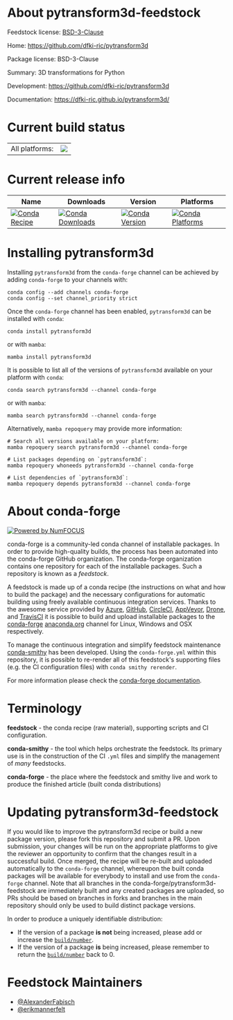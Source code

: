 About pytransform3d-feedstock
=============================

Feedstock license: [BSD-3-Clause](https://github.com/conda-forge/pytransform3d-feedstock/blob/main/LICENSE.txt)

Home: https://github.com/dfki-ric/pytransform3d

Package license: BSD-3-Clause

Summary: 3D transformations for Python

Development: https://github.com/dfki-ric/pytransform3d

Documentation: https://dfki-ric.github.io/pytransform3d/

Current build status
====================


<table><tr><td>All platforms:</td>
    <td>
      <a href="https://dev.azure.com/conda-forge/feedstock-builds/_build/latest?definitionId=12842&branchName=main">
        <img src="https://dev.azure.com/conda-forge/feedstock-builds/_apis/build/status/pytransform3d-feedstock?branchName=main">
      </a>
    </td>
  </tr>
</table>

Current release info
====================

| Name | Downloads | Version | Platforms |
| --- | --- | --- | --- |
| [![Conda Recipe](https://img.shields.io/badge/recipe-pytransform3d-green.svg)](https://anaconda.org/conda-forge/pytransform3d) | [![Conda Downloads](https://img.shields.io/conda/dn/conda-forge/pytransform3d.svg)](https://anaconda.org/conda-forge/pytransform3d) | [![Conda Version](https://img.shields.io/conda/vn/conda-forge/pytransform3d.svg)](https://anaconda.org/conda-forge/pytransform3d) | [![Conda Platforms](https://img.shields.io/conda/pn/conda-forge/pytransform3d.svg)](https://anaconda.org/conda-forge/pytransform3d) |

Installing pytransform3d
========================

Installing `pytransform3d` from the `conda-forge` channel can be achieved by adding `conda-forge` to your channels with:

```
conda config --add channels conda-forge
conda config --set channel_priority strict
```

Once the `conda-forge` channel has been enabled, `pytransform3d` can be installed with `conda`:

```
conda install pytransform3d
```

or with `mamba`:

```
mamba install pytransform3d
```

It is possible to list all of the versions of `pytransform3d` available on your platform with `conda`:

```
conda search pytransform3d --channel conda-forge
```

or with `mamba`:

```
mamba search pytransform3d --channel conda-forge
```

Alternatively, `mamba repoquery` may provide more information:

```
# Search all versions available on your platform:
mamba repoquery search pytransform3d --channel conda-forge

# List packages depending on `pytransform3d`:
mamba repoquery whoneeds pytransform3d --channel conda-forge

# List dependencies of `pytransform3d`:
mamba repoquery depends pytransform3d --channel conda-forge
```


About conda-forge
=================

[![Powered by
NumFOCUS](https://img.shields.io/badge/powered%20by-NumFOCUS-orange.svg?style=flat&colorA=E1523D&colorB=007D8A)](https://numfocus.org)

conda-forge is a community-led conda channel of installable packages.
In order to provide high-quality builds, the process has been automated into the
conda-forge GitHub organization. The conda-forge organization contains one repository
for each of the installable packages. Such a repository is known as a *feedstock*.

A feedstock is made up of a conda recipe (the instructions on what and how to build
the package) and the necessary configurations for automatic building using freely
available continuous integration services. Thanks to the awesome service provided by
[Azure](https://azure.microsoft.com/en-us/services/devops/), [GitHub](https://github.com/),
[CircleCI](https://circleci.com/), [AppVeyor](https://www.appveyor.com/),
[Drone](https://cloud.drone.io/welcome), and [TravisCI](https://travis-ci.com/)
it is possible to build and upload installable packages to the
[conda-forge](https://anaconda.org/conda-forge) [anaconda.org](https://anaconda.org/)
channel for Linux, Windows and OSX respectively.

To manage the continuous integration and simplify feedstock maintenance
[conda-smithy](https://github.com/conda-forge/conda-smithy) has been developed.
Using the ``conda-forge.yml`` within this repository, it is possible to re-render all of
this feedstock's supporting files (e.g. the CI configuration files) with ``conda smithy rerender``.

For more information please check the [conda-forge documentation](https://conda-forge.org/docs/).

Terminology
===========

**feedstock** - the conda recipe (raw material), supporting scripts and CI configuration.

**conda-smithy** - the tool which helps orchestrate the feedstock.
                   Its primary use is in the construction of the CI ``.yml`` files
                   and simplify the management of *many* feedstocks.

**conda-forge** - the place where the feedstock and smithy live and work to
                  produce the finished article (built conda distributions)


Updating pytransform3d-feedstock
================================

If you would like to improve the pytransform3d recipe or build a new
package version, please fork this repository and submit a PR. Upon submission,
your changes will be run on the appropriate platforms to give the reviewer an
opportunity to confirm that the changes result in a successful build. Once
merged, the recipe will be re-built and uploaded automatically to the
`conda-forge` channel, whereupon the built conda packages will be available for
everybody to install and use from the `conda-forge` channel.
Note that all branches in the conda-forge/pytransform3d-feedstock are
immediately built and any created packages are uploaded, so PRs should be based
on branches in forks and branches in the main repository should only be used to
build distinct package versions.

In order to produce a uniquely identifiable distribution:
 * If the version of a package **is not** being increased, please add or increase
   the [``build/number``](https://docs.conda.io/projects/conda-build/en/latest/resources/define-metadata.html#build-number-and-string).
 * If the version of a package **is** being increased, please remember to return
   the [``build/number``](https://docs.conda.io/projects/conda-build/en/latest/resources/define-metadata.html#build-number-and-string)
   back to 0.

Feedstock Maintainers
=====================

* [@AlexanderFabisch](https://github.com/AlexanderFabisch/)
* [@erikmannerfelt](https://github.com/erikmannerfelt/)

